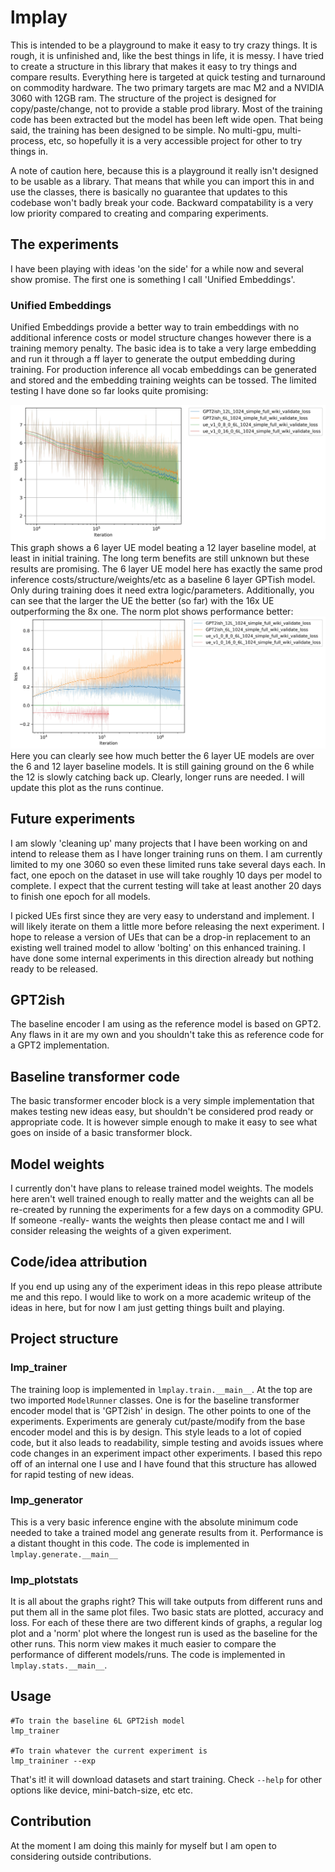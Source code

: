 # lmplay
This is intended to be a playground to make it easy to try crazy things. It is rough, it is unfinished and, like the best things in life, it is messy.
I have tried to create a structure in this library that makes it easy to try things and compare results.
Everything here is targeted at quick testing and turnaround on commodity hardware. The two primary targets are mac M2 and a NVIDIA 3060 with 12GB ram.
The structure of the project is designed for copy/paste/change, not to provide a stable prod library. Most of the training code has been extracted but the model has been left wide open.
That being said, the training has been designed to be simple. No multi-gpu, multi-process, etc, so hopefully it is a very accessible project for other to try things in.

A note of caution here, because this is a playground it really isn't designed to be usable as a library. That means that while you can import this in and use the classes, there is basically no guarantee that updates to this codebase won't badly break your code. Backward compatability is a very low priority compared to creating and comparing experiments. 

## The experiments
I have been playing with ideas 'on the side' for a while now and several show promise. The first one is something I call 'Unified Embeddings'.
### Unified Embeddings
Unified Embeddings provide a better way to train embeddings with no additional inference costs or model structure changes however there is a training memory penalty.
The basic idea is to take a very large embedding and run it through a ff layer to generate the output embedding during training. 
For production inference all vocab embeddings can be generated and stored and the embedding training weights can be tossed.
The limited testing I have done so far looks quite promising:

![](results/ue_log_loss.jpg)
This graph shows a 6 layer UE model beating a 12 layer baseline model, at least in initial training. The long term benefits are still unknown but these results are promising. The 6 layer UE model here has exactly the same prod inference costs/structure/weights/etc as a baseline 6 layer GPTish model. Only during training does it need extra logic/parameters. Additionally, you can see that the larger the UE the better (so far) with the 16x UE outperforming the 8x one.
The norm plot shows performance better:
![](results/ue_log_norm_loss.jpg)
Here you can clearly see how much better the 6 layer UE models are over the 6 and 12 layer baseline models. It is still gaining ground on the 6 while the 12 is slowly catching back up. Clearly, longer runs are needed. I will update this plot as the runs continue.

## Future experiments
I am slowly 'cleaning up' many projects that I have been working on and intend to release them as I have longer training runs on them. I am currently limited to my one 3060 so even these limited runs take several days each. In fact, one epoch on the dataset in use will take roughly 10 days per model to complete. I expect that the current testing will take at least another 20 days to finish one epoch for all models.

I picked UEs first since they are very easy to understand and implement. I will likely iterate on them a little more before releasing the next experiment. I hope to release a version of UEs that can be a drop-in replacement to an existing well trained model to allow 'bolting' on this enhanced training. I have done some internal experiments in this direction already but nothing ready to be released.

## GPT2ish
The baseline encoder I am using as the reference model is based on GPT2. Any flaws in it are my own and you shouldn't take this as reference code for a GPT2 implementation.

## Baseline transformer code
The basic transformer encoder block is a very simple implementation that makes testing new ideas easy, but shouldn't be considered prod ready or appropriate code. It is however simple enough to make it easy to see what goes on inside of a basic transformer block. 

## Model weights
I currently don't have plans to release trained model weights. The models here aren't well trained enough to really matter and the weights can all be re-created by running the experiments for a few days on a commodity GPU. If someone -really- wants the weights then please contact me and I will consider releasing the weights of a given experiment.

## Code/idea attribution
If you end up using any of the experiment ideas in this repo please attribute me and this repo. I would like to work on a more academic writeup of the ideas in here, but for now I am just getting things built and playing.   

## Project structure
### lmp_trainer
The training loop is implemented in `lmplay.train.__main__`. At the top are two imported `ModelRunner` classes. One is for the baseline transformer encoder model that is 'GPT2ish' in design. 
The other points to one of the experiments. Experiments are generaly cut/paste/modify from the base encoder model and this is by design. 
This style leads to a lot of copied code, but it also leads to readability, simple testing and avoids issues where code changes in an experiment impact other experiments. I based this repo off of an internal one I use and I have found that this structure has allowed for rapid testing of new ideas.

### lmp_generator
This is a very basic inference engine with the absolute minimum code needed to take a trained model ang generate results from it. Performance is a distant thought in this code.
The code is implemented in `lmplay.generate.__main__`

### lmp_plotstats
It is all about the graphs right? This will take outputs from different runs and put them all in the same plot files. Two basic stats are plotted, accuracy and loss.
For each of these there are two different kinds of graphs, a regular log plot and a 'norm' plot where the longest run is used as the baseline for the other runs. This norm view makes it much easier to compare the performance of different models/runs.
The code is implemented in `lmplay.stats.__main__`.

## Usage
```
#To train the baseline 6L GPT2ish model
lmp_trainer

#To train whatever the current experiment is
lmp_traininer --exp
```
That's it! it will download datasets and start training. Check `--help` for other options like device, mini-batch-size, etc etc.

## Contribution
At the moment I am doing this mainly for myself but I am open to considering outside contributions.
